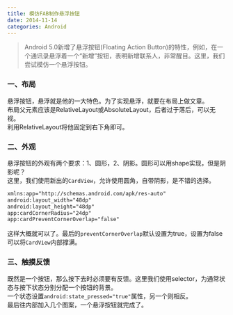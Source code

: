 ```yaml
---
title: 模仿FAB制作悬浮按钮
date: 2014-11-14
categories: Android
---
```

>Android 5.0新增了悬浮按钮(Floating Action Button)的特性，例如，在一个通讯录悬浮着一个“新增”按钮，表明新增联系人，非常醒目。这里，我们尝试模仿一个悬浮按钮。


### 一、布局

悬浮按钮，悬浮就是他的一大特色。为了实现悬浮，就要在布局上做文章。  
布局父元素应该是RelativeLayout或AbsoluteLayout，后者过于落后，可以无视。  
利用RelativeLayout将他固定到右下角即可。  

### 二、外观

悬浮按钮的外观有两个要求：1、圆形，2、阴影。圆形可以用shape实现，但是阴影呢？  
这里，我们使用新出的`CardView`，允许使用圆角，自带阴影，是不错的选择。
```XML
xmlns:app="http://schemas.android.com/apk/res-auto"
android:layout_width="48dp"
android:layout_height="48dp"
app:cardCornerRadius="24dp"
app:cardPreventCornerOverlap="false"
```

这样大概就可以了。最后的`preventCornerOverlap`默认设置为true，设置为false可以将`CardView`内部撑满。

### 三、触摸反馈

既然是一个按钮，那么按下去时必须要有反馈。这里我们使用selector，为通常状态与按下状态分别分配一个按钮的背景。  
一个状态设置`android:state_pressed="true"`属性，另一个则相反。  
最后往内部加入几个图案，一个悬浮按钮就完成了。
